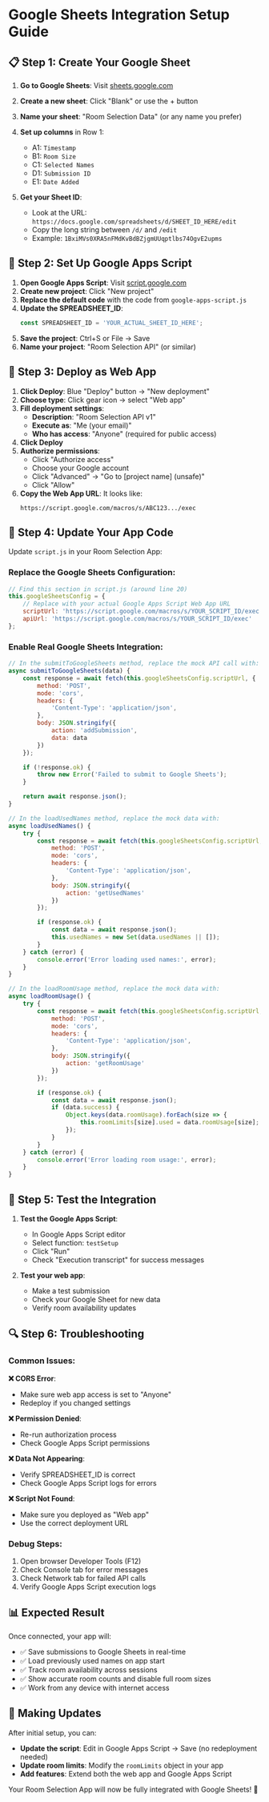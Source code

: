 # Google Sheets Integration Setup Guide

## 📋 Step 1: Create Your Google Sheet

1. **Go to Google Sheets**: Visit [sheets.google.com](https://sheets.google.com)
2. **Create a new sheet**: Click "Blank" or use the + button
3. **Name your sheet**: "Room Selection Data" (or any name you prefer)
4. **Set up columns** in Row 1:
   - A1: `Timestamp`
   - B1: `Room Size` 
   - C1: `Selected Names`
   - D1: `Submission ID`
   - E1: `Date Added`

5. **Get your Sheet ID**: 
   - Look at the URL: `https://docs.google.com/spreadsheets/d/SHEET_ID_HERE/edit`
   - Copy the long string between `/d/` and `/edit`
   - Example: `1BxiMVs0XRA5nFMdKvBdBZjgmUUqptlbs74OgvE2upms`

## 🔧 Step 2: Set Up Google Apps Script

1. **Open Google Apps Script**: Visit [script.google.com](https://script.google.com)
2. **Create new project**: Click "New project"
3. **Replace the default code** with the code from `google-apps-script.js`
4. **Update the SPREADSHEET_ID**:
   ```javascript
   const SPREADSHEET_ID = 'YOUR_ACTUAL_SHEET_ID_HERE';
   ```
5. **Save the project**: Ctrl+S or File → Save
6. **Name your project**: "Room Selection API" (or similar)

## 🚀 Step 3: Deploy as Web App

1. **Click Deploy**: Blue "Deploy" button → "New deployment"
2. **Choose type**: Click gear icon → select "Web app"
3. **Fill deployment settings**:
   - **Description**: "Room Selection API v1"
   - **Execute as**: "Me (your email)"
   - **Who has access**: "Anyone" (required for public access)
4. **Click Deploy**
5. **Authorize permissions**: 
   - Click "Authorize access"
   - Choose your Google account
   - Click "Advanced" → "Go to [project name] (unsafe)"
   - Click "Allow"
6. **Copy the Web App URL**: It looks like:
   ```
   https://script.google.com/macros/s/ABC123.../exec
   ```

## 🔄 Step 4: Update Your App Code

Update `script.js` in your Room Selection App:

### Replace the Google Sheets Configuration:
```javascript
// Find this section in script.js (around line 20)
this.googleSheetsConfig = {
    // Replace with your actual Google Apps Script Web App URL
    scriptUrl: 'https://script.google.com/macros/s/YOUR_SCRIPT_ID/exec',
    apiUrl: 'https://script.google.com/macros/s/YOUR_SCRIPT_ID/exec'
};
```

### Enable Real Google Sheets Integration:
```javascript
// In the submitToGoogleSheets method, replace the mock API call with:
async submitToGoogleSheets(data) {
    const response = await fetch(this.googleSheetsConfig.scriptUrl, {
        method: 'POST',
        mode: 'cors',
        headers: {
            'Content-Type': 'application/json',
        },
        body: JSON.stringify({
            action: 'addSubmission',
            data: data
        })
    });

    if (!response.ok) {
        throw new Error('Failed to submit to Google Sheets');
    }

    return await response.json();
}

// In the loadUsedNames method, replace the mock data with:
async loadUsedNames() {
    try {
        const response = await fetch(this.googleSheetsConfig.scriptUrl, {
            method: 'POST',
            mode: 'cors',
            headers: {
                'Content-Type': 'application/json',
            },
            body: JSON.stringify({
                action: 'getUsedNames'
            })
        });

        if (response.ok) {
            const data = await response.json();
            this.usedNames = new Set(data.usedNames || []);
        }
    } catch (error) {
        console.error('Error loading used names:', error);
    }
}

// In the loadRoomUsage method, replace the mock data with:
async loadRoomUsage() {
    try {
        const response = await fetch(this.googleSheetsConfig.scriptUrl, {
            method: 'POST',
            mode: 'cors',
            headers: {
                'Content-Type': 'application/json',
            },
            body: JSON.stringify({
                action: 'getRoomUsage'
            })
        });

        if (response.ok) {
            const data = await response.json();
            if (data.success) {
                Object.keys(data.roomUsage).forEach(size => {
                    this.roomLimits[size].used = data.roomUsage[size];
                });
            }
        }
    } catch (error) {
        console.error('Error loading room usage:', error);
    }
}
```

## 🧪 Step 5: Test the Integration

1. **Test the Google Apps Script**:
   - In Google Apps Script editor
   - Select function: `testSetup`
   - Click "Run"
   - Check "Execution transcript" for success messages

2. **Test your web app**:
   - Make a test submission
   - Check your Google Sheet for new data
   - Verify room availability updates

## 🔍 Step 6: Troubleshooting

### Common Issues:

**❌ CORS Error**: 
- Make sure web app access is set to "Anyone"
- Redeploy if you changed settings

**❌ Permission Denied**:
- Re-run authorization process
- Check Google Apps Script permissions

**❌ Data Not Appearing**:
- Verify SPREADSHEET_ID is correct
- Check Google Apps Script logs for errors

**❌ Script Not Found**:
- Make sure you deployed as "Web app"
- Use the correct deployment URL

### Debug Steps:
1. Open browser Developer Tools (F12)
2. Check Console tab for error messages
3. Check Network tab for failed API calls
4. Verify Google Apps Script execution logs

## 📊 Expected Result

Once connected, your app will:
- ✅ Save submissions to Google Sheets in real-time
- ✅ Load previously used names on app start
- ✅ Track room availability across sessions
- ✅ Show accurate room counts and disable full room sizes
- ✅ Work from any device with internet access

## 🔄 Making Updates

After initial setup, you can:
- **Update the script**: Edit in Google Apps Script → Save (no redeployment needed)
- **Update room limits**: Modify the `roomLimits` object in your app
- **Add features**: Extend both the web app and Google Apps Script

Your Room Selection App will now be fully integrated with Google Sheets! 🎉
